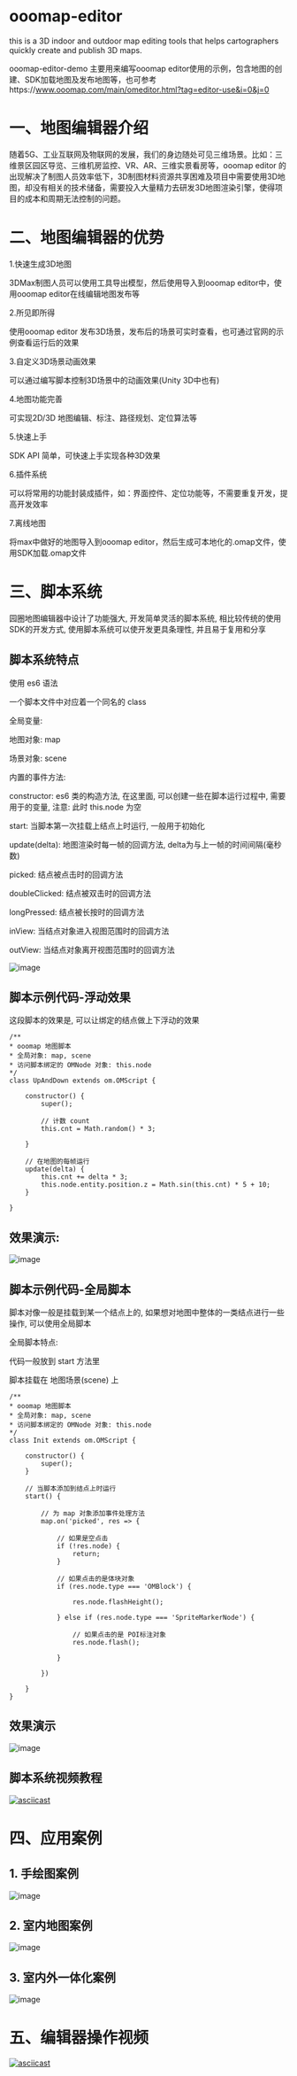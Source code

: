 # ooomap-editor
this is a 3D indoor and outdoor map editing tools that helps cartographers quickly create and publish 3D maps.

ooomap-editor-demo 主要用来编写ooomap editor使用的示例，包含地图的创建、SDK加载地图及发布地图等，也可参考https://www.ooomap.com/main/omeditor.html?tag=editor-use&i=0&j=0

# 一、地图编辑器介绍

随着5G、工业互联网及物联网的发展，我们的身边随处可见三维场景。比如：三维景区园区导览、三维机房监控、VR、AR、三维实景看房等，ooomap editor 的出现解决了制图人员效率低下，3D制图材料资源共享困难及项目中需要使用3D地图，却没有相关的技术储备，需要投入大量精力去研发3D地图渲染引擎，使得项目的成本和周期无法控制的问题。

# 二、地图编辑器的优势

1.快速生成3D地图

3DMax制图人员可以使用工具导出模型，然后使用导入到ooomap editor中，使用ooomap editor在线编辑地图发布等

2.所见即所得

使用ooomap editor 发布3D场景，发布后的场景可实时查看，也可通过官网的示例查看运行后的效果

3.自定义3D场景动画效果

可以通过编写脚本控制3D场景中的动画效果(Unity 3D中也有)

4.地图功能完善

可实现2D/3D 地图编辑、标注、路径规划、定位算法等

5.快速上手

SDK API 简单，可快速上手实现各种3D效果

6.插件系统

可以将常用的功能封装成插件，如：界面控件、定位功能等，不需要重复开发，提高开发效率

7.离线地图

将max中做好的地图导入到ooomap editor，然后生成可本地化的.omap文件，使用SDK加载.omap文件

# 三、脚本系统

园圈地图编辑器中设计了功能强大, 开发简单灵活的脚本系统, 相比较传统的使用SDK的开发方式, 使用脚本系统可以使开发更具条理性, 并且易于复用和分享

## 脚本系统特点

使用 es6 语法

一个脚本文件中对应着一个同名的 class

全局变量:

地图对象: map

场景对象: scene

内置的事件方法:

constructor: es6 类的构造方法, 在这里面, 可以创建一些在脚本运行过程中, 需要用于的变量, 注意: 此时 this.node 为空

start: 当脚本第一次挂载上结点上时运行, 一般用于初始化

update(delta): 地图渲染时每一帧的回调方法, delta为与上一帧的时间间隔(毫秒数)

picked: 结点被点击时的回调方法

doubleClicked: 结点被双击时的回调方法

longPressed: 结点被长按时的回调方法

inView: 当结点对象进入视图范围时的回调方法

outView: 当结点对象离开视图范围时的回调方法

![image](https://github.com/tangyajun/ooomap-editor-demo/blob/master/images/script.png)

## 脚本示例代码-浮动效果

这段脚本的效果是, 可以让绑定的结点做上下浮动的效果

```
/** 
* ooomap 地图脚本 
* 全局对象: map, scene 
* 访问脚本绑定的 OMNode 对象: this.node
*/ 
class UpAndDown extends om.OMScript { 

    constructor() { 
        super(); 

        // 计数 count
        this.cnt = Math.random() * 3;

    }

    // 在地图的每帧运行 
    update(delta) { 
        this.cnt += delta * 3;
        this.node.entity.position.z = Math.sin(this.cnt) * 5 + 10;
    }

}
```

## 效果演示:

![image](https://github.com/tangyajun/ooomap-editor-demo/blob/master/images/updown.gif)

## 脚本示例代码-全局脚本

脚本对像一般是挂载到某一个结点上的, 如果想对地图中整体的一类结点进行一些操作, 可以使用全局脚本

全局脚本特点:

代码一般放到 start 方法里

脚本挂载在 地图场景(scene) 上

```
/** 
* ooomap 地图脚本 
* 全局对象: map, scene 
* 访问脚本绑定的 OMNode 对象: this.node
*/ 
class Init extends om.OMScript { 

    constructor() { 
        super();  
    }

    // 当脚本添加到结点上时运行 
    start() { 

        // 为 map 对象添加事件处理方法
        map.on('picked', res => {

            // 如果是空点击
            if (!res.node) {
                return;
            }

            // 如果点击的是体块对象
            if (res.node.type === 'OMBlock') {

                res.node.flashHeight();

            } else if (res.node.type === 'SpriteMarkerNode') {

                // 如果点击的是 POI标注对象
                res.node.flash();

            }

        })

    }
}
```

## 效果演示

![image](https://github.com/tangyajun/ooomap-editor-demo/blob/master/images/globalScript.gif)

## 脚本系统视频教程

[![asciicast](https://github.com/tangyajun/ooomap-editor-demo/blob/master/images/script_video.png)](https://www.ooomap.com/main/assets/videos/script.mp4)


# 四、应用案例

## 1. 手绘图案例

![image](https://github.com/tangyajun/ooomap-editor-demo/blob/master/images/20200322103044.png)

## 2. 室内地图案例

![image](https://github.com/tangyajun/ooomap-editor-demo/blob/master/images/20200322103152.png)

## 3. 室内外一体化案例

![image](https://github.com/tangyajun/ooomap-editor-demo/blob/master/images/20200322103246.png)

# 五、编辑器操作视频

[![asciicast](https://github.com/tangyajun/ooomap-editor-demo/blob/master/images/20200322105136.png)](https://www.ooomap.com/main/assets/videos/overview.mp4)
